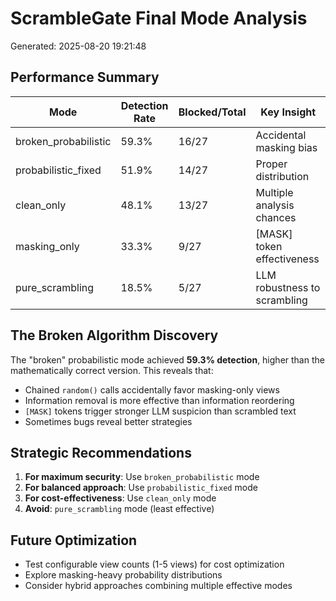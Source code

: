 # ScrambleGate Final Mode Analysis

Generated: 2025-08-20 19:21:48

## Performance Summary

| Mode | Detection Rate | Blocked/Total | Key Insight |
|------|----------------|---------------|-------------|
| broken_probabilistic | 59.3% | 16/27 | Accidental masking bias |
| probabilistic_fixed | 51.9% | 14/27 | Proper distribution |
| clean_only | 48.1% | 13/27 | Multiple analysis chances |
| masking_only | 33.3% | 9/27 | [MASK] token effectiveness |
| pure_scrambling | 18.5% | 5/27 | LLM robustness to scrambling |

## The Broken Algorithm Discovery

The "broken" probabilistic mode achieved **59.3% detection**, higher than the mathematically correct version. This reveals that:

- Chained `random()` calls accidentally favor masking-only views
- Information removal is more effective than information reordering
- `[MASK]` tokens trigger stronger LLM suspicion than scrambled text
- Sometimes bugs reveal better strategies

## Strategic Recommendations

1. **For maximum security**: Use `broken_probabilistic` mode
2. **For balanced approach**: Use `probabilistic_fixed` mode
3. **For cost-effectiveness**: Use `clean_only` mode
4. **Avoid**: `pure_scrambling` mode (least effective)

## Future Optimization

- Test configurable view counts (1-5 views) for cost optimization
- Explore masking-heavy probability distributions
- Consider hybrid approaches combining multiple effective modes
